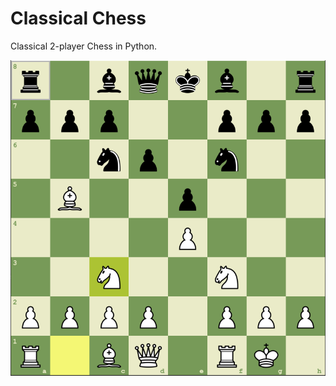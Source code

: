 # Classical Chess
Classical 2-player Chess in Python.

![Chess](https://github.com/raguramsiva/Classical-Chess/blob/main/src/resources/images/sample.PNG)
